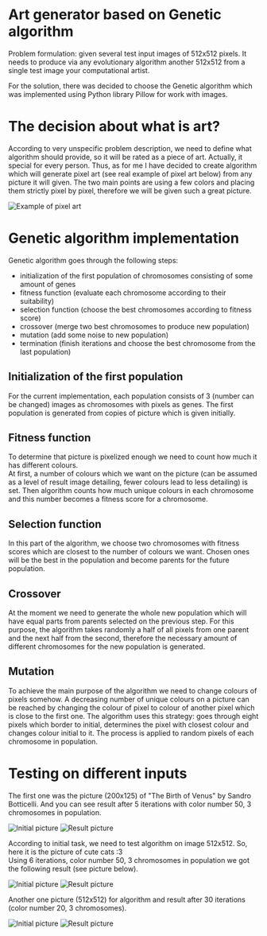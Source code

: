 # Art generator based on Genetic algorithm
Problem formulation: given several test input images of 512x512 pixels. It needs to produce via any evolutionary algorithm
another 512x512 from a single test image your computational artist. 

For the solution, there was decided to choose the Genetic algorithm which was implemented using Python library Pillow for work with images.

# The decision about what is art?
According to very unspecific problem description, we need to define what algorithm should provide, so it will be rated as a piece of art.
Actually, it special for every person. Thus, as for me I have decided to create algorithm which will generate pixel art 
(see real example of pixel art below) from any picture it will given. 
The two main points are using a few colors and placing them strictly pixel by pixel, therefore we will be given such a great picture.

![Example of pixel art](http://yumenohikari.ru/img/articles/45/pixel.jpg)

# Genetic algorithm implementation
Genetic algorithm goes through the following steps:
* initialization of the first population of chromosomes consisting of some amount of genes
* fitness function (evaluate each chromosome according to their suitability)
* selection function (choose the best chromosomes according to fitness score)
* crossover (merge two best chromosomes to produce new population)
* mutation (add some noise to new population)
* termination (finish iterations and choose the best chromosome from the last population)

## Initialization of the first population
For the current implementation, each population consists of 3 (number can be changed) images as chromosomes with pixels as genes.
The first population is generated from copies of picture which is given initially. 

## Fitness function
To determine that picture is pixelized enough we need to count how much it has different colours. </br>
At first, a number of colours which we want on the picture (can be assumed as a level of result image detailing, fewer colours lead to less detailing) is set. Then algorithm counts how much unique colours in each chromosome and this number becomes a fitness score for a chromosome.

## Selection function
In this part of the algorithm, we choose two chromosomes with fitness scores which are closest to the number of colours we want. 
Chosen ones will be the best in the population and become parents for the future population. 

## Crossover
At the moment we need to generate the whole new population which will have equal parts from parents selected on the previous step. 
For this purpose, the algorithm takes randomly a half of all pixels from one parent and the next half from the second, therefore 
the necessary amount of different chromosomes for the new population is generated.

## Mutation
To achieve the main purpose of the algorithm we need to change colours of pixels somehow. A decreasing number of unique colours on a picture can be reached by changing the colour of pixel to colour of another pixel which is close to the first one. 
The algorithm uses this strategy: goes through eight pixels which border to initial, determines the pixel with closest colour and changes colour initial to it. The process is applied to random pixels of each chromosome in population.  

# Testing on different inputs
The first one was the picture (200x125) of "The Birth of Venus" by Sandro Botticelli. And you can see result after 5 iterations with color number 50, 3 chromosomes in population.

![Initial picture](https://i.ibb.co/V2ZwD9p/init.jpg)
![Result picture](https://i.ibb.co/SyPtpWh/final.jpg)

According to initial task, we need to test algorithm on image 512x512. So, here it is the picture of cute cats :3 </br>
Using 6 iterations, color number 50, 3 chromosomes in population we got the following result (see picture below).

![Initial picture](https://i.ibb.co/F3fC1tv/init4.jpg)
![Result picture](https://i.ibb.co/SrPFpfW/final4.jpg)

Another one picture (512x512) for algorithm and result after 30 iterations (color number 20, 3 chromosomes).

![Initial picture](https://cdn1.savepice.ru/uploads/2019/4/4/7306a858107ef5dd3d355fe732912fe1-full.jpg)
![Result picture](https://cdn1.savepice.ru/uploads/2019/4/4/bdc00a8832e6ff401fbb62f23a064772-full.jpg)


